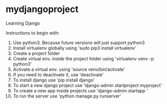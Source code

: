 # mydjangoproject


Learning Django


Instructions to begin with:

1. Use python3. Because future versions will just support python3
2. Install virtualenv globally using 'sudo pip3 install virtualenv'
3. Create a project folder
4. Create virtual env. inside the project folder using 'virtualenv venv -p python3'
5. Activate a virtual env. using 'source venv/bin/activate'
6. If you need to deactivate it, use 'deactivate'
7. To install django use 'pip install django'
8. To start a new django project use 'django-admin startproject myproject'
9. To create a new app inside projects use 'django-admin startapp <app-name>'
10. To run the server use 'python manage.py runserver'
